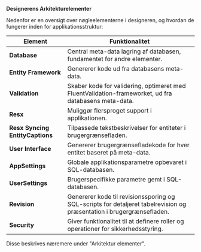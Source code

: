 **Designerens Arkitekturelementer**

Nedenfor er en oversigt over nøgleelementerne i designeren, og hvordan de fungerer inden for applikationsstruktur:

| **Element**  | **Funktionalitet** |
|--------------|--------------------|
| **Database** | Central meta-data lagring af databasen, fundamentet for andre elementer. |
| **Entity Framework** | Genererer kode ud fra databasens meta-data. |
| **Validation** | Skaber kode for validering, optimeret med FluentValidation-frameworket, ud fra databasens meta-data. |
| **Resx** | Muliggør flersproget support i applikationen. |
| **Resx Syncing EntityCaptions** | Tilpassede tekstbeskrivelser for entiteter i brugergrænsefladen. |
| **User Interface** | Genererer brugergrænsefladekode for hver entitet baseret på meta-data. |
| **AppSettings** | Globale applikationsparametre opbevaret i SQL-databasen. |
| **UserSettings** | Brugerspecifikke parametre gemt i SQL-databasen. |
| **Revision** | Genererer kode til revisionssporing og SQL-scripts for detaljeret tabelrevision og præsentation i brugergrænsefladen. |
| **Security** | Giver funktionalitet til at definere roller og operationer for sikkerhedsstyring. |


Disse beskrives næremere under "Arkitektur elementer".